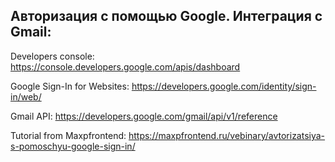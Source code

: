 ## Авторизация с помощью Google. Интеграция с Gmail:

Developers console: https://console.developers.google.com/apis/dashboard

Google Sign-In for Websites: https://developers.google.com/identity/sign-in/web/

Gmail API: https://developers.google.com/gmail/api/v1/reference

Tutorial from Maxpfrontend: https://maxpfrontend.ru/vebinary/avtorizatsiya-s-pomoschyu-google-sign-in/
